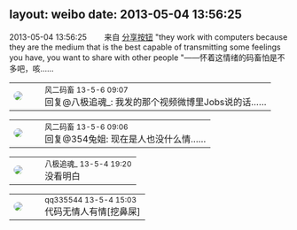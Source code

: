 layout: weibo
date: 2013-05-04 13:56:25
---
<meta name="referrer" content="no-referrer" />

2013-05-04 13:56:25  &nbsp;&nbsp;&nbsp;&nbsp;&nbsp;&nbsp; 来自 <a href="http://app.weibo.com/t/feed/cUcI1A" rel="nofollow">分享按钮</a>
"they work with computers because they are the medium that is the best capable of transmitting some feelings you have, you want to share with other people "——怀着这情绪的码畜怕是不多吧，咳…… ​​​

<table style="width: 100%;">
  <tr>
    <td style="width: 40px;"><img style="border-radius:50%" src="https://tva3.sinaimg.cn/crop.0.0.639.639.50/6d2a6003jw8f3idy69w2gj20hs0hrt9g.jpg?KID=imgbed,tva&Expires=1624465812&ssig=%2FtLOk9xn3e"></td>
    <td colspan="2"><small>风二码畜 13-5-6 09:07</small><br/>回复@八极追魂_: 我发的那个视频微博里Jobs说的话……</td>
  </tr>
</table>

<table style="width: 100%;">
  <tr>
    <td style="width: 40px;"><img style="border-radius:50%" src="https://tva3.sinaimg.cn/crop.0.0.639.639.50/6d2a6003jw8f3idy69w2gj20hs0hrt9g.jpg?KID=imgbed,tva&Expires=1624465812&ssig=%2FtLOk9xn3e"></td>
    <td colspan="2"><small>风二码畜 13-5-6 09:06</small><br/>回复@354兔姐: 现在是人也没什么情……</td>
  </tr>
</table>

<table style="width: 100%;">
  <tr>
    <td style="width: 40px;"><img style="border-radius:50%" src="https://tva2.sinaimg.cn/crop.0.0.180.180.50/7d3eebe6jw8f6x2z88wc1j2050050t8k.jpg?KID=imgbed,tva&Expires=1624465812&ssig=zN1uimdrQz"></td>
    <td colspan="2"><small>八极追魂_ 13-5-4 19:20</small><br/>没看明白</td>
  </tr>
</table>

<table style="width: 100%;">
  <tr>
    <td style="width: 40px;"><img style="border-radius:50%" src="https://tva4.sinaimg.cn/crop.0.0.180.180.50/7d25944djw1e8qgp5bmzyj2050050aa8.jpg?KID=imgbed,tva&Expires=1624465812&ssig=mFGEZpcULJ"></td>
    <td colspan="2"><small>qq335544 13-5-4 15:03</small><br/>代码无情人有情[挖鼻屎]</td>
  </tr>
</table>
